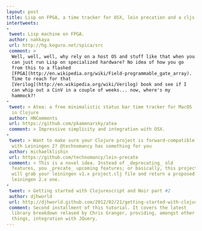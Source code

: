 ```yaml
---
layout: post
title: Lisp on FPGA, a time tracker for OSX, lein precation and a cljs tutorial
intertweets:
- 
 tweet: Lisp machine on FPGA.
 author: nakkaya
 url: http://hg.koguro.net/spica/src
 comment: >
  Well, well, well, why rely on a host OS and stuff like that when you
  can just run Lisp on specialized hardware? No idea of how you go
  from this to a flashed
  [FPGA](http://en.wikipedia.org/wiki/Field-programmable_gate_array).
  Time to reach for that
  [Verilog](http://en.wikipedia.org/wiki/Verilog) book and see if I
  can whip out a CinV in a couple of weeks... now, where's my
  hammock?!
-
 tweet: > Atea: a free minimalistic status bar time tracker for MacOS
  in Clojure
 author: HNComments
 url: https://github.com/pkamenarsky/atea
 comment: > Impressive simplicity and integration with OSX.
-
 tweet: > Want to make sure your Clojure project is forward-compatible
  with Leiningen 2? @technomancy has something for you
 author: michaelklishin
 url: https://github.com/technomancy/lein-precate
 comment: > This is a novel idea. Instead of _deprecating_ old 
  features, you _precate_ upcoming features; or basically, this project
  will grab your leiningen v1.x project.clj file and return a proposed
  leiningen 2.x one.
- 
 tweet: > Getting started with Clojurescript and Noir part #2
 author: djhworld
 url: http://djhworld.github.com/2012/02/21/getting-started-with-clojurescript-and-noir-part-2.html
 comment: Second installment of this tutorial. It covers the latest
  library breakdown relased by Chris Granger, providing, amongst other
  things, integration with JQuery.
--- 
```

